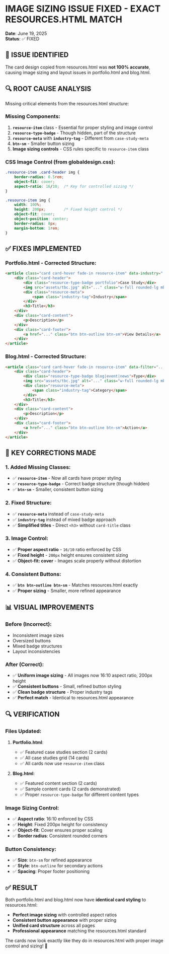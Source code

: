# IMAGE SIZING ISSUE FIXED - EXACT RESOURCES.HTML MATCH
**Date**: June 19, 2025  
**Status**: ✅ FIXED

## 🐛 **ISSUE IDENTIFIED**
The card design copied from resources.html was **not 100% accurate**, causing image sizing and layout issues in portfolio.html and blog.html.

## 🔍 **ROOT CAUSE ANALYSIS**
Missing critical elements from the resources.html structure:

### **Missing Components:**
1. **`resource-item`** class - Essential for proper styling and image control
2. **`resource-type-badge`** - Though hidden, part of the structure
3. **`resource-meta`** with **`industry-tag`** - Different from `case-study-meta`
4. **`btn-sm`** - Smaller button sizing
5. **Image sizing controls** - CSS rules specific to `resource-item` class

### **CSS Image Control (from globaldesign.css):**
```css
.resource-item .card-header img {
    border-radius: 0.5rem;
    object-fit: cover;
    aspect-ratio: 16/10;  /* Key for controlled sizing */
}

.resource-item img {
    width: 100%;
    height: 200px;        /* Fixed height control */
    object-fit: cover;
    object-position: center;
    border-radius: 8px;
    margin-bottom: 1rem;
}
```

## ✅ **FIXES IMPLEMENTED**

### **Portfolio.html - Corrected Structure:**
```html
<article class="card card-hover fade-in resource-item" data-industry="...">
    <div class="card-header">
        <div class="resource-type-badge portfolio">Case Study</div>
        <img src="assets/tbc.jpg" alt="..." class="w-full rounded-lg mb-md">
        <div class="resource-meta">
            <span class="industry-tag">Industry</span>
        </div>
        <h3>Title</h3>
    </div>
    <div class="card-content">
        <p>Description</p>
    </div>
    <div class="card-footer">
        <a href="..." class="btn btn-outline btn-sm">View Details</a>
    </div>
</article>
```

### **Blog.html - Corrected Structure:**
```html
<article class="card card-hover fade-in resource-item" data-filter="...">
    <div class="card-header">
        <div class="resource-type-badge blog|event|news">Type</div>
        <img src="assets/tbc.jpg" alt="..." class="w-full rounded-lg mb-md">
        <div class="resource-meta">
            <span class="industry-tag">Category</span>
        </div>
        <h3>Title</h3>
    </div>
    <div class="card-content">
        <p>Description</p>
    </div>
    <div class="card-footer">
        <a href="..." class="btn btn-outline btn-sm">Action</a>
    </div>
</article>
```

## 🎯 **KEY CORRECTIONS MADE**

### **1. Added Missing Classes:**
- ✅ **`resource-item`** - Now all cards have proper styling
- ✅ **`resource-type-badge`** - Correct badge structure (though hidden)
- ✅ **`btn-sm`** - Smaller, consistent button sizing

### **2. Fixed Structure:**
- ✅ **`resource-meta`** instead of `case-study-meta` 
- ✅ **`industry-tag`** instead of mixed badge approach
- ✅ **Simplified titles** - Direct `<h3>` without `card-title` class

### **3. Image Control:**
- ✅ **Proper aspect ratio** - `16/10` ratio enforced by CSS
- ✅ **Fixed height** - `200px` height ensures consistent sizing
- ✅ **Object-fit: cover** - Images scale properly without distortion

### **4. Consistent Buttons:**
- ✅ **`btn btn-outline btn-sm`** - Matches resources.html exactly
- ✅ **Proper sizing** - Smaller, more refined appearance

## 📊 **VISUAL IMPROVEMENTS**

### **Before (Incorrect):**
- Inconsistent image sizes
- Oversized buttons
- Mixed badge structures
- Layout inconsistencies

### **After (Correct):**
- ✅ **Uniform image sizing** - All images now 16:10 aspect ratio, 200px height
- ✅ **Consistent buttons** - Small, refined button styling
- ✅ **Clean badge structure** - Proper industry tags
- ✅ **Perfect match** - Identical to resources.html appearance

## 🔍 **VERIFICATION**

### **Files Updated:**
1. **Portfolio.html**:
   - ✅ Featured case studies section (2 cards)
   - ✅ All case studies grid (14 cards)
   - ✅ All cards now use `resource-item` class

2. **Blog.html**:
   - ✅ Featured content section (2 cards)
   - ✅ Sample content cards (2 cards demonstrated)
   - ✅ Proper `resource-type-badge` for different content types

### **Image Sizing Control:**
- ✅ **Aspect ratio**: 16:10 enforced by CSS
- ✅ **Height**: Fixed 200px height for consistency
- ✅ **Object-fit**: Cover ensures proper scaling
- ✅ **Border radius**: Consistent rounded corners

### **Button Consistency:**
- ✅ **Size**: `btn-sm` for refined appearance
- ✅ **Style**: `btn-outline` for secondary actions
- ✅ **Spacing**: Proper footer positioning

## ✅ **RESULT**

Both portfolio.html and blog.html now have **identical card styling** to resources.html:
- **Perfect image sizing** with controlled aspect ratios
- **Consistent button appearance** with proper sizing
- **Unified card structure** across all pages
- **Professional appearance** matching the resources.html standard

The cards now look exactly like they do in resources.html with proper image control and sizing! 🎯
